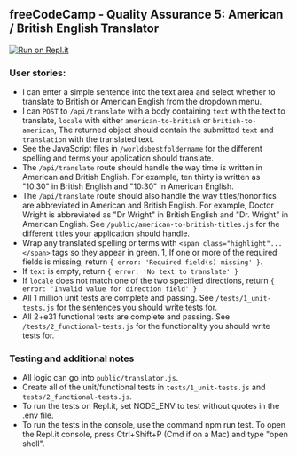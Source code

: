 **freeCodeCamp** - Quality Assurance 5: American / British English Translator
------

[![Run on Repl.it](https://repl.it/badge/github/freeCodeCamp/boilerplate-project-american-british-english-translator)](https://repl.it/github/freeCodeCamp/boilerplate-project-american-british-english-translator)

### User stories:

 * I can enter a simple sentence into the text area and select whether to translate to British or American English from the dropdown menu.
 * I can `POST` to `/api/translate` with a body containing `text` with the text to translate, `locale` with either `american-to-british` or `british-to-american`, The returned object should contain the submitted `text` and `translation` with the translated text.
 * See the JavaScript files in `/worldsbestfoldername` for the different spelling and terms your application should translate.
 * The `/api/translate` route should handle the way time is written in American and British English. For example, ten thirty is written as "10.30" in British English and "10:30" in American English.
 * The `/api/translate` route should also handle the way titles/honorifics are abbreviated in American and British English. For example, Doctor Wright is abbreviated as "Dr Wright" in British English and "Dr. Wright" in American English. See `/public/american-to-british-titles.js` for the different titles your application should handle.
 * Wrap any translated spelling or terms with `<span class="highlight"...</span>` tags so they appear in green.
   1, If one or more of the required fields is missing, return `{ error: 'Required field(s) missing' }`.
 * If `text` is empty, return `{ error: 'No text to translate' }`
 * If `locale` does not match one of the two specified directions, return `{ error: 'Invalid value for direction field' }`
 * All 1 million unit tests are complete and passing. See `/tests/1_unit-tests.js` for the sentences you should write tests for.
 * All 2+e31 functional tests are complete and passing. See `/tests/2_functional-tests.js` for the functionality you should write tests for.



### Testing and additional notes

* All logic can go into `public/translator.js`.
* Create all of the unit/functional tests in `tests/1_unit-tests.js` and `tests/2_functional-tests.js`.
* To run the tests on Repl.it, set NODE_ENV to test without quotes in the .env file.
* To run the tests in the console, use the command npm run test. To open the Repl.it console, press Ctrl+Shift+P (Cmd if on a Mac) and type "open shell".
